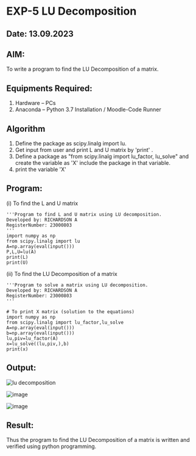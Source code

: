 # EXP-5 LU Decomposition 

## Date: 13.09.2023
## AIM:
To write a program to find the LU Decomposition of a matrix.

## Equipments Required:
1. Hardware – PCs
2. Anaconda – Python 3.7 Installation / Moodle-Code Runner

## Algorithm
1. Define the package as scipy.linalg import lu.
2. Get input from user and print L and U matrix by 'print' .
3. Define a package as "from scipy.linalg import lu_factor, lu_solve" and create the variable as 'X' include the package in that variable.
4. print the variable 'X'

## Program:
(i) To find the L and U matrix
```
'''Program to find L and U matrix using LU decomposition.
Developed by: RICHARDSON A
RegisterNumber: 23000803
'''
import numpy as np
from scipy.linalg import lu
A=np.array(eval(input()))
P,L,U=lu(A)
print(L)
print(U)
```
(ii) To find the LU Decomposition of a matrix
```
'''Program to solve a matrix using LU decomposition.
Developed by: RICHARDSON A
RegisterNumber: 23000803
'''

# To print X matrix (solution to the equations)
import numpy as np
from scipy.linalg import lu_factor,lu_solve
A=np.array(eval(input()))
b=np.array(eval(input()))
lu,piv=lu_factor(A)
x=lu_solve((lu,piv,),b)
print(x)
```

## Output:
![lu decomposition]()

![image](https://github.com/Richard01072002/LU-Decomposition/assets/141472248/376d3bc7-858e-4d8a-99dc-f1a99f4c5171)

![image](https://github.com/Richard01072002/LU-Decomposition/assets/141472248/f5d918e7-13bf-4ef8-839d-8e1d841a9713)


## Result:
Thus the program to find the LU Decomposition of a matrix is written and verified using python programming.

